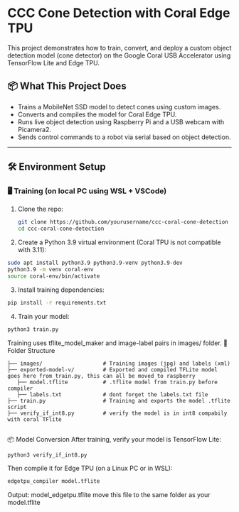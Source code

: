 # CCC Cone Detection with Coral Edge TPU

This project demonstrates how to train, convert, and deploy a custom object detection model (cone detector) on the Google Coral USB Accelerator using TensorFlow Lite and Edge TPU.

## 📦 What This Project Does

- Trains a MobileNet SSD model to detect cones using custom images.
- Converts and compiles the model for Coral Edge TPU.
- Runs live object detection using Raspberry Pi and a USB webcam with Picamera2.
- Sends control commands to a robot via serial based on object detection.

---

## 🛠️ Environment Setup

### 🖥️ Training (on local PC using WSL + VSCode)
1. Clone the repo:
   ```bash
   git clone https://github.com/yourusername/ccc-coral-cone-detection
   cd ccc-coral-cone-detection
2. Create a Python 3.9 virtual environment (Coral TPU is not compatible with 3.11):

```bash
sudo apt install python3.9 python3.9-venv python3.9-dev
python3.9 -m venv coral-env
source coral-env/bin/activate
```
3. Install training dependencies:

```bash
pip install -r requirements.txt
```
4. Train your model:

```bash
python3 train.py
```
Training uses tflite_model_maker and image-label pairs in images/ folder.
📂 Folder Structure
```
├── images/                   # Training images (jpg) and labels (xml)
├── exported-model-v/         # Exported and compiled TFLite model goes here from train.py, this can all be moved to raspberry 
   ├── model.tflite           # .tflite model from train.py before compiler
   ├── labels.txt             # dont forget the labels.txt file  
├── train.py                  # Training and exports the model .tflite script
├── verify_if_int8.py         # verify the model is in int8 compabily with coral TFlite 


```

📦 Model Conversion
After training, verify your model is TensorFlow Lite:

```bash
python3 verify_if_int8.py
```
Then compile it for Edge TPU (on a Linux PC or in WSL):

```bash
edgetpu_compiler model.tflite
```
Output: model_edgetpu.tflite
move this file to the same folder as your model.tflite

